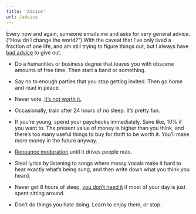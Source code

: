 ```yaml
---
title: 'Advice'
url: /advice
---
```


 Every now and again, someone emails me and asks for very general advice. (“How do I change the world?”) With the caveat that I’ve only lived a fraction of one life, and am still trying to figure things out, but I always have [bad advice](https://joodaloop.com/bad-advice) to give out.

- Do a humanities or business degree that leaves you with obscene amounts of free time. Then start a band or something.

- Say no to enough parties that you stop getting invited. Then go home and read in peace.

- Never vote.  [It’s not worth it.](https://putanumonit.com/2015/12/30/010-voting) 
 
- Occasionally, train after 24 hours of no sleep. It’s pretty fun.

- If you’re young, spend your paychecks immediately. Save like, 10% if you want to. The present value of money is higher than you think, and there’s too many useful things to buy for thrift to be worth it. You’ll make more money in the future anyway.

- [Renounce moderation](https://210ethan.github.io/thoughts/moderation.html)  until it drives people nuts.

- Steal lyrics by listening to songs where messy vocals make it hard to hear exactly what’s being sung, and then write down what you think you heard.

- Never get 8 hours of sleep, [you don’t need it](http://mythicalstrength.blogspot.com/2021/01/things-that-are-and-are-not-important.html) if most of your day is just spent sitting around.

- Don’t do things you hate doing. Learn to enjoy them, or stop.


